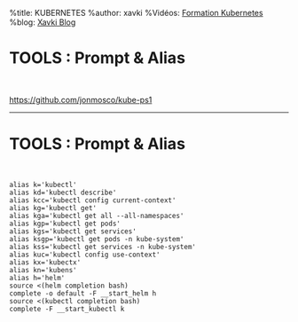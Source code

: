 %title: KUBERNETES
%author: xavki
%Vidéos: [Formation Kubernetes](https://www.youtube.com/playlist?list=PLn6POgpklwWqfzaosSgX2XEKpse5VY2v5)
%blog: [Xavki Blog](https://xavki.blog)



# TOOLS : Prompt & Alias


<br>

https://github.com/jonmosco/kube-ps1

--------------------------------------------------------------

# TOOLS : Prompt & Alias


<br>

```
alias k='kubectl'
alias kd='kubectl describe'
alias kcc='kubectl config current-context'
alias kg='kubectl get'
alias kga='kubectl get all --all-namespaces'
alias kgp='kubectl get pods'
alias kgs='kubectl get services'
alias ksgp='kubectl get pods -n kube-system'
alias kss='kubectl get services -n kube-system'
alias kuc='kubectl config use-context'
alias kx='kubectx'
alias kn='kubens'
alias h='helm'
source <(helm completion bash)
complete -o default -F __start_helm h
source <(kubectl completion bash)
complete -F __start_kubectl k
```
